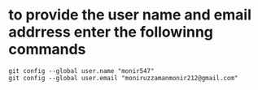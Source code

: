 # to provide the user name and email addrress enter the followinng commands
```
git config --global user.name "monir547"
git config --global user.email "moniruzzamanmonir212@gmail.com"
```